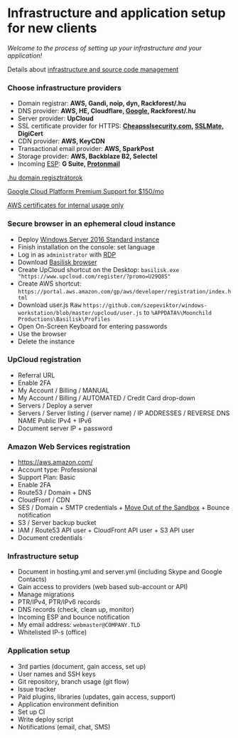 # Infrastructure and application setup for new clients

*Welcome to the process of setting up your infrastructure and your application!*

Details about [infrastructure and source code management](/master/CV.md)

### Choose infrastructure providers

- Domain registrar: **AWS, Gandi, noip, dyn, Rackforest/.hu**
- DNS provider: **AWS, HE, Cloudflare, [Google](https://cloud.google.com/dns/pricing), Rackforest/.hu**
- Server provider: **UpCloud**
- SSL certificate provider for HTTPS: **[Cheapsslsecurity.com](https://cheapsslsecurity.com/rapidssl/rapidsslcertificate.html), [SSLMate](https://sslmate.com/), DigiCert**
- CDN provider: **AWS, KeyCDN**
- Transactional email provider: **AWS, SparkPost**
- Storage provider: **AWS, Backblaze B2, Selectel**
- Incoming [ESP](https://twofactorauth.org/#email): **G Suite, [Protonmail](https://protonmail.com/signup)**

[.hu domain regisztrátorok](http://www.domain.hu/domain/)

[Google Cloud Platform Premium Support for $150/mo](https://cloud.google.com/support/?options=premium-support#options)

[AWS certificates for internal usage only](https://aws.amazon.com/certificate-manager/faqs/#services_used)

### Secure browser in an ephemeral cloud instance

- Deploy [Windows Server 2016 Standard instance](https://my.upcloud.com/server/create)
- Finish installation on the console: set language
- Log in as `administrator` with [RDP](https://itunes.apple.com/us/app/microsoft-remote-desktop-8-0/id715768417)
- Download [Basilisk browser](http://eu.basilisk-browser.org/release/basilisk-latest.win64.zip)
- Create UpCloud shortcut on the Desktop: `basilisk.exe "https://www.upcloud.com/register/?promo=U29Q8S"`
- Create AWS shortcut: `https://portal.aws.amazon.com/gp/aws/developer/registration/index.html`
- Download user.js <kbd>Raw</kbd> `https://github.com/szepeviktor/windows-workstation/blob/master/upcloud/user.js`
  to `%APPDATA%\Moonchild Productions\Basilisk\Profiles`
- Open On-Screen Keyboard for entering passwords
- Use the browser
- Delete the instance

### UpCloud registration

- Referral URL
- Enable 2FA
- My Account / Billing / MANUAL
- My Account / Billing / AUTOMATED / Credit Card drop-down
- Servers / Deploy a server
- Servers / Server listing / (server name) / IP ADDRESSES / REVERSE DNS NAME Public IPv4 + IPv6
- Document server IP + password

### Amazon Web Services registration

- https://aws.amazon.com/
- Account type: Professional
- Support Plan: Basic
- Enable 2FA
- Route53 / Domain + DNS
- CloudFront / CDN
- SES / Domain + SMTP credentials +
  [Move Out of the Sandbox](https://docs.aws.amazon.com/ses/latest/DeveloperGuide/request-production-access.html) +
  Bounce notification
- S3 / Server backup bucket
- IAM / Route53 API user + CloudFront API user + S3 API user
- Document credentials

### Infrastructure setup

- Document in hosting.yml and server.yml (including Skype and Google Contacts)
- Gain access to providers (web based sub-account or API)
- Manage migrations
- PTR/IPv4, PTR/IPv6 records
- DNS records (check, clean up, monitor)
- Incoming ESP and bounce notification
- My email address: `webmaster@COMPANY.TLD`
- Whitelisted IP-s (office)

### Application setup

- 3rd parties (document, gain access, set up)
- User names and SSH keys
- Git repository, branch usage (git flow)
- Issue tracker
- Paid plugins, libraries (updates, gain access, support)
- Application environment definition
- Set up CI
- Write deploy script
- Notifications (email, chat, SMS)
